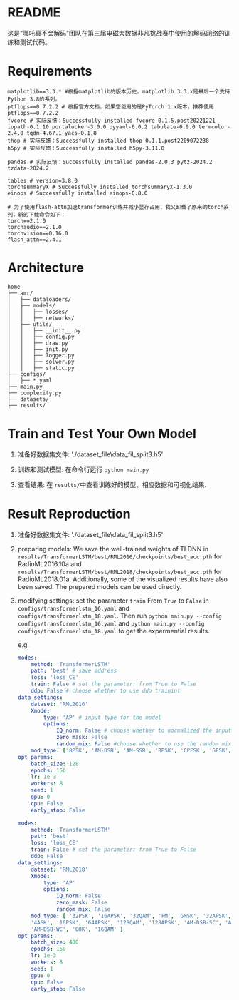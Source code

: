 # README
这是“哪吒真不会解码”团队在第三届电磁大数据非凡挑战赛中使用的解码网络的训练和测试代码。

# Requirements
```
matplotlib==3.3.* #根据matplotlib的版本历史，matplotlib 3.3.x是最后一个支持Python 3.8的系列。
ptflops==0.7.2.2 # 根据官方文档，如果您使用的是PyTorch 1.x版本，推荐使用ptflops==0.7.2.2
fvcore # 实际反馈：Successfully installed fvcore-0.1.5.post20221221 iopath-0.1.10 portalocker-3.0.0 pyyaml-6.0.2 tabulate-0.9.0 termcolor-2.4.0 tqdm-4.67.1 yacs-0.1.8
thop # 实际反馈：Successfully installed thop-0.1.1.post2209072238
h5py # 实际反馈：Successfully installed h5py-3.11.0

pandas # 实际反馈：Successfully installed pandas-2.0.3 pytz-2024.2 tzdata-2024.2

tables # version=3.8.0
torchsummaryX # Successfully installed torchsummaryX-1.3.0
einops # Successfully installed einops-0.8.0

# 为了使用flash-attn加速transformer训练并减小显存占用，我又卸载了原来的torch系列，新的下载命令如下：
torch==2.1.0
torchaudio==2.1.0
torchvision==0.16.0
flash_attn==2.4.1
```

# Architecture
``` 
home
├── amr/
│   ├── dataloaders/
│   ├── models/
│   │   ├── losses/
│   │   ├── networks/
│   ├── utils/
│   │   ├── __init__.py
│   │   ├── config.py
│   │   ├── draw.py
│   │   ├── init.py
│   │   ├── logger.py
│   │   ├── solver.py
│   │   ├── static.py
├── configs/
│   ├── *.yaml
├── main.py
├── complexity.py
├── datasets/
├── results/
```

# Train and Test Your Own Model
1. 准备好数据集文件: './dataset_file\data_fil_split3.h5'

2. 训练和测试模型: 在命令行运行 `python main.py`

3. 查看结果: 在 `results/`中查看训练好的模型、相应数据和可视化结果. 


# Result Reproduction
1. 准备好数据集文件: './dataset_file\data_fil_split3.h5'

2. preparing models: We save the well-trained weights of TLDNN in `results/TransformerLSTM/best/RML2016/checkpoints/best_acc.pth` for RadioML2016.10a and 
`results/TransformerLSTM/best/RML2018/checkpoints/best_acc.pth` for RadioML2018.01a. Additionally, some of the visualized results have also been saved.
The prepared models can be used directly.

3. modifying settings: set the parameter `train` From `True` to `False` in `configs/transformerlstm_16.yaml` and `configs/transformerlstm_18.yaml`. Then run `python main.py --config configs/transformerlstm_16.yaml` and `python main.py --config configs/transformerlstm_18.yaml` to get the expermential results.

    e.g.
    ```yaml for RadioML2016.10a
    modes:  
        method: 'TransformerLSTM'
        path: 'best' # save address
        loss: 'loss_CE'
        train: False # set the parameter: from True to False
        ddp: False # choose whether to use ddp trainint
    data_settings:  
        dataset: 'RML2016'
        Xmode:
            type: 'AP' # input type for the model
            options:
                IQ_norm: False # choose whether to normalized the input signal
                zero_mask: False
                random_mix: False #choose whether to use the random mixing strategy
        mod_type: ['8PSK', 'AM-DSB', 'AM-SSB', 'BPSK', 'CPFSK', 'GFSK', 'PAM4', 'QAM16', 'QAM64', 'QPSK', 'WBFM']
    opt_params: 
        batch_size: 128
        epochs: 150
        lr: 1e-3
        workers: 8
        seed: 1
        gpu: 0
        cpu: False
        early_stop: False
    ```

    ```yaml for RadioML2018.01a
    modes:  
        method: 'TransformerLSTM'
        path: 'best'
        loss: 'loss_CE'
        train: False # set the parameter: from True to False
        ddp: False
    data_settings:  
        dataset: 'RML2018'
        Xmode:
            type: 'AP'
            options:
                IQ_norm: False 
                zero_mask: False
                random_mix: False
        mod_type: [ '32PSK', '16APSK', '32QAM', 'FM', 'GMSK', '32APSK', 'OQPSK', '8ASK', 'BPSK', '8PSK', 'AM-SSB-SC',
        '4ASK', '16PSK', '64APSK', '128QAM', '128APSK', 'AM-DSB-SC', 'AM-SSB-WC', '64QAM', 'QPSK', '256QAM',
        'AM-DSB-WC', 'OOK', '16QAM' ]
    opt_params:  
        batch_size: 400
        epochs: 150
        lr: 1e-3
        workers: 8
        seed: 1
        gpu: 0
        cpu: False
        early_stop: False
    ```




